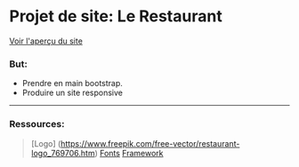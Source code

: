 # Projet de site: Le Restaurant

[Voir l'aperçu du site ](https://ultraratatoskr.github.io/restaurant-css-framework/)

### But:

+ Prendre en main bootstrap.
+ Produire un site responsive

***

### Ressources:

> [Logo] (https://www.freepik.com/free-vector/restaurant-logo_769706.htm)
> [Fonts](https://fontawesome.com/?from=io)
> [Framework](https://getbootstrap.com/)
